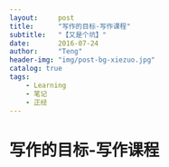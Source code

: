 ```yaml
---
layout:     post
title:      "写作的目标-写作课程"
subtitle:   "【又是个坑】"
date:       2016-07-24
author:     "Teng"
header-img: "img/post-bg-xiezuo.jpg"
catalog: true
tags:
    - Learning
    - 笔记
    - 正经
---
```


# 写作的目标-写作课程

